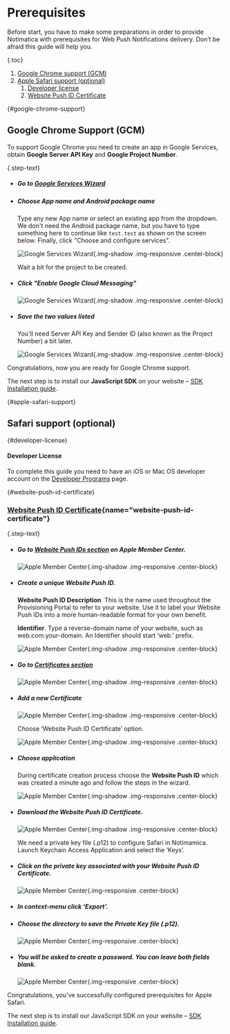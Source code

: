 # Prerequisites

Before start, you have to make some preparations in order to provide Notimatica with prerequisites for Web Push Notifications delivery. Don’t be afraid this guide will help you.

{.toc}
1. [Google Chrome support (GCM)](#google-chrome-support)
1. [Apple Safari support (optional)](#apple-safari-support)
    1. [Developer license](#developer-license)
    1. [Website Push ID Certificate](#website-push-id-certificate)

{#google-chrome-support}
## Google Chrome Support (GCM)

To support Google Chrome you need to create an app in Google Services, obtain **Google Server API Key** and **Google Project Number**.

{.step-text}
* ##### Go to [Google Services Wizard](https://developers.google.com/mobile/add?platform=android&cntapi=gcm)

* ##### Choose App name and Android package name

  Type any new App name or select an existing app from the dropdown. We don't need the Android package name, but you have to type something here to continue like `test.test` as shown on the screen below. Finally, click "Choose and configure services".

  ![Google Services Wizard](/static/google1.png "Google Services Wizard - Step 1"){.img-shadow .img-responsive .center-block}

  Wait a bit for the project to be created.

* ##### Click "Enable Google Cloud Messaging"

  ![Google Services Wizard](/static/google2.png "Google Services Wizard - Step 2"){.img-shadow .img-responsive .center-block}

* ##### Save the two values listed

  You'll need Server API Key and Sender ID (also known as the Project Number) a bit later.

  ![Google Services Wizard](/static/google3.png "Google Services Wizard - Step 3"){.img-shadow .img-responsive .center-block}

Congratulations, now you are ready for Google Chrome support.

The next step is to install our **JavaScript SDK** on your website – [SDK Installation guide](/docs/installation).

{#apple-safari-support}
## Safari support (optional)

{#developer-license}

<div class="callout callout-warning" role="alert">

#### Developer License

To complete this guide you need to have an iOS or Mac OS developer account on the [Developer Programs](https://developer.apple.com/programs/) page.

</div>


{#website-push-id-certificate}
### [Website Рush ID Сertificate](#website-push-id-certificate){name="website-push-id-certificate"}

{.step-text}
* ##### Go to [Website Push IDs section](https://developer.apple.com/account/ios/identifier/websitePushId/landing) on Apple Member Center.

  ![Apple Member Center](/static/apple2.png "Apple Member Center - Step 1"){.img-shadow .img-responsive .center-block}

* ##### Create a unique Website Push ID.

  **Website Push ID Description**. This is the name used throughout the Provisioning Portal to refer to your website. Use it to label your Website Push IDs into a more human-readable format for your own benefit.

  **Identifier**. Type a reverse-domain name of your website, such as web.com.your-domain. An Identifier should start ‘web.’ prefix.

  ![Apple Member Center](/static/apple3.png "Apple Member Center - Step 2"){.img-shadow .img-responsive .center-block}

* ##### Go to [Certificates section](https://developer.apple.com/account/ios/certificate/)

  ![Apple Member Center](/static/apple4.png "Apple Member Center - Step 3"){.img-shadow .img-responsive .center-block}

* ##### Add a new Certificate

  ![Apple Member Center](/static/apple5.png "Apple Member Center - Step 4"){.img-shadow .img-responsive .center-block}

  Choose ‘Website Push ID Certificate’ option.

  ![Apple Member Center](/static/apple6.png "Apple Member Center - Step 5"){.img-shadow .img-responsive .center-block}

* ##### Choose application

  During certificate creation process choose the **Website Push ID** which was created a minute ago and follow the steps in the wizard.

  ![Apple Member Center](/static/apple7.png "Apple Member Center - Step 6"){.img-shadow .img-responsive .center-block}

* ##### Download the Website Рush ID Сertificate.

  ![Apple Member Center](/static/apple8.png "Apple Member Center - Step 7"){.img-shadow .img-responsive .center-block}

  We need a private key file (.p12) to configure Safari in Notimamica. Launch Keychain Access Application and select the ‘Keys’.

* ##### Click on the private key associated with your Website Push ID Certificate.

  ![Apple Member Center](/static/apple9.png "Apple Member Center - Step 8"){.img-responsive .center-block}

* ##### In context-menu click ‘Export’.

* ##### Choose the directory to save the Private Key file (.p12).

  ![Apple Member Center](/static/apple10.png "Apple Member Center - Step 9"){.img-responsive .center-block}

* ##### You will be asked to create a password. You can leave both fields blank.

  ![Apple Member Center](/static/apple11.png "Apple Member Center - Step 10"){.img-responsive .center-block}


Congratulations, you've successfully configured prerequisites for Apple Safari.

The next step is to install our JavaScript SDK on your website – [SDK Installation guide](/docs/installation).

